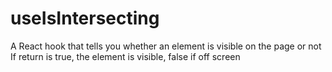 # useIsIntersecting
A React hook that tells you whether an element is visible on the page or not
If return is true, the element is visible, false if off screen

